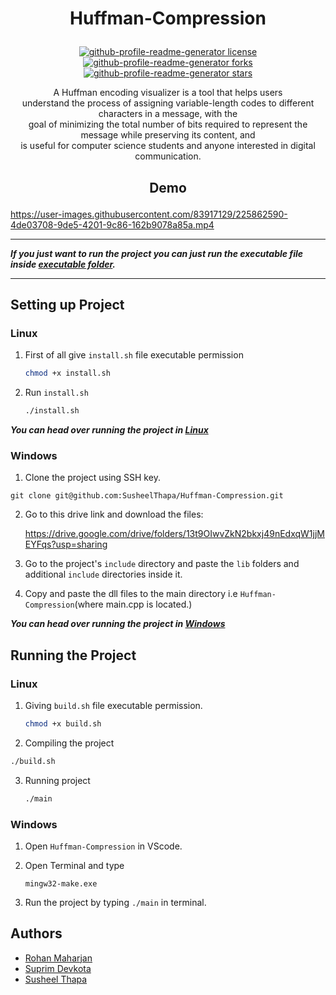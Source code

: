# <p align = "center">Huffman-Compression</p>

<p align="center">
<a href="https://github.com/SusheelThapa/Huffman-Compression/blob/main/LICENSE" target="blank">
<img src="https://img.shields.io/github/license/SusheelThapa/Huffman-Compression?style=for-the-badge&logo=appveyor" alt="github-profile-readme-generator license" />
</a>
<a href="https://github.com/SusheelThapa/Huffman-Compression/fork" target="blank">
<img src="https://img.shields.io/github/forks/SusheelThapa/Huffman-Compression?style=for-the-badge&logo=appveyor" alt="github-profile-readme-generator forks"/>
</a>
<a href="https://github.comSusheelThapa/Huffman-Compression/stargazers" target="blank">
<img src="https://img.shields.io/github/stars/SusheelThapa/Huffman-Compression?style=for-the-badge&logo=appveyor" alt="github-profile-readme-generator stars"/>
</a>
</p>

<p align="center">
A Huffman encoding visualizer is a tool that helps users<br> understand the process of assigning variable-length codes to different characters in a message, with the<br> goal of minimizing the total number of bits required to represent the message while preserving its content, and<br> is useful for computer science students and anyone interested in digital communication.<br>
</p>

## <p align="center"> Demo </p>

https://user-images.githubusercontent.com/83917129/225862590-4de03708-9de5-4201-9c86-162b9078a85a.mp4

---

**_If you just want to run the project you can just run the executable file inside [executable folder](/executable)._**

---

## Setting up Project

### Linux

1. First of all give `install.sh` file executable permission

   ```sh
   chmod +x install.sh
   ```

2. Run `install.sh`

   ```sh
   ./install.sh
   ```

**_You can head over running the project in [Linux](#linux-1)_**

### Windows

1. Clone the project using SSH key.

```
git clone git@github.com:SusheelThapa/Huffman-Compression.git
```

2. Go to this drive link and download the files:

   https://drive.google.com/drive/folders/13t9OIwvZkN2bkxj49nEdxqW1jjMEYFqs?usp=sharing

3. Go to the project's `include` directory and paste the `lib` folders and additional `include` directories inside it.

4. Copy and paste the dll files to the main directory i.e `Huffman-Compression`(where main.cpp is located.)

**_You can head over running the project in [Windows](#windows-1)_**

## Running the Project

### Linux

1. Giving `build.sh` file executable permission.

   ```sh
   chmod +x build.sh
   ```

2. Compiling the project

```sh
./build.sh
```

3. Running project

   ```sh
   ./main
   ```

### Windows

1. Open `Huffman-Compression` in VScode.

2. Open Terminal and type
   ```
   mingw32-make.exe
   ```
3. Run the project by typing `./main` in terminal.

## Authors

- [Rohan Maharjan](https://github.com/Rohan69420)
- [Suprim Devkota](https://github.com/SuprimDevkota)
- [Susheel Thapa](https://github.com/SusheelThapa)
